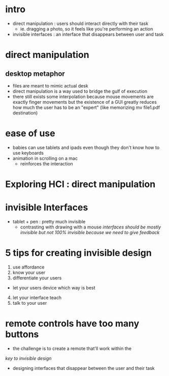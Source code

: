# intro
- direct manipulation : users should interact directly with their task
  - ie. dragging a photo, so it feels like you're performing an action
- invisible interfaces : an interface that disappears between user and task

# direct manipulation

## desktop metaphor
- files are meant to mimic actual desk
- direct manipulation is a way used to bridge the gulf of execution
- there still exists some interpolation because mouse movements are exactly finger movements but the existence of a GUI greatly reduces how much the user has to be an "expert" (like memorizing mv file1.pdf destination)

# ease of use
- babies can use tablets and ipads even though they don't know how to use keyboards
- animation in scrolling on a mac
  - reinforces the interaction

# Exploring HCI : direct manipulation

# invisible Interfaces
- tablet + pen : pretty much invisible
  - contrasting with drawing with a mouse
*interfaces should be mostly invisible but not 100% invisible because we need to give feedback*

# 5 tips for creating invisible design
1. use affordance
2. know your user
3. differentiate your users
  - let your users device which way is best
4. let your interface teach
5. talk to your user

# remote controls have too many buttons
- the challenge is to create a remote that'll work within the 

*key to invisible design*
- designing interfaces that disappear between the user and their task
